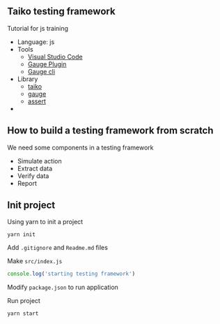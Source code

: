 ## Taiko testing framework
Tutorial for js training
- Language: js
- Tools
  - [Visual Studio Code](https://code.visualstudio.com)
  - [Gauge Plugin](https://marketplace.visualstudio.com/items?itemName=getgauge.gauge#install-from-source)
  - [Gauge cli](https://docs.gauge.org/getting_started/installing-gauge.html?os=macos&language=javascript&ide=vscode)
- Library
  - [taiko](https://taiko.dev)
  - [gauge](https://gauge.org)
  - [assert](https://nodejs.org/api/assert.html)
- 

## How to build a testing framework from scratch
We need some components in a testing framework
- Simulate action
- Extract data
- Verify data
- Report

## Init project
Using yarn to init a project
```
yarn init
```

Add `.gitignore` and `Readme.md` files

Make `src/index.js`
```js
console.log('starting testing framework')
```

Modify `package.json` to run application

Run project
```
yarn start
```
